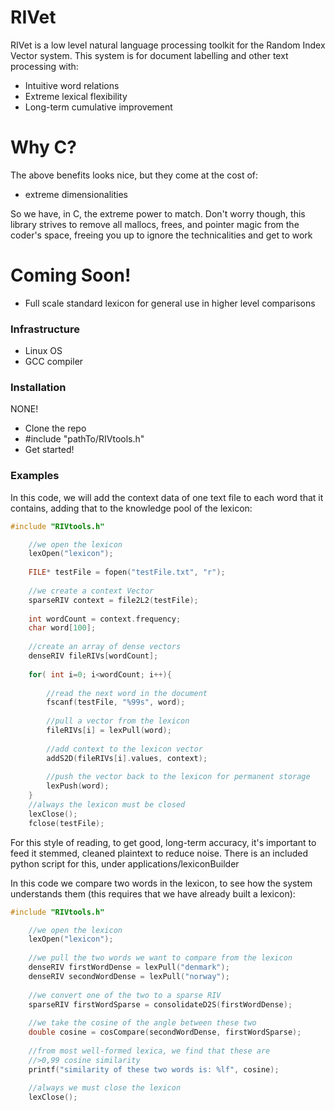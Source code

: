 # RIVet


RIVet is a low level natural language processing toolkit for the Random 
Index Vector system.  This system is for document labelling and other 
text processing with:

  - Intuitive word relations 
  - Extreme lexical flexibility
  - Long-term cumulative improvement

# Why C?
The above benefits looks nice, but they come at the cost of: 
- extreme dimensionalities

So we have, in C, the extreme power to match.  Don't worry though, this 
library strives to remove all mallocs, frees, and pointer magic from the 
coder's space, freeing you up to ignore the technicalities and get to 
work
# Coming Soon!

  - Full scale standard lexicon for general use in higher level 
comparisons


### Infrastructure
* Linux OS
* GCC compiler

### Installation

NONE!
* Clone the repo
* #include "pathTo/RIVtools.h"
* Get started!



### Examples

In this code, we will add the context data of one text file to each word
that it contains, adding that to the knowledge pool of the lexicon:
```C
#include "RIVtools.h"

	//we open the lexicon
	lexOpen("lexicon");
	
	FILE* testFile = fopen("testFile.txt", "r");
	
	//we create a context Vector
	sparseRIV context = file2L2(testFile);
	
	int wordCount = context.frequency;
	char word[100];
	
	//create an array of dense vectors
	denseRIV fileRIVs[wordCount];
	
	for( int i=0; i<wordCount; i++){
		
		//read the next word in the document
		fscanf(testFile, "%99s", word);
		
		//pull a vector from the lexicon
		fileRIVs[i] = lexPull(word);
		
		//add context to the lexicon vector
		addS2D(fileRIVs[i].values, context);
		
		//push the vector back to the lexicon for permanent storage
		lexPush(word);
	}
	//always the lexicon must be closed
	lexClose();
	fclose(testFile);
```
For this style of reading, to get good, long-term accuracy, it's important
to feed it stemmed, cleaned plaintext to reduce noise.  There is an included
python script for this, under applications/lexiconBuilder


In this code we compare two words in the lexicon, to see how the system understands them
(this requires that we have already built a lexicon):

```C
#include "RIVtools.h"

	//we open the lexicon
	lexOpen("lexicon");
	
	//we pull the two words we want to compare from the lexicon
	denseRIV firstWordDense = lexPull("denmark");
	denseRIV secondWordDense = lexPull("norway");
	
	//we convert one of the two to a sparse RIV
	sparseRIV firstWordSparse = consolidateD2S(firstWordDense);
	
	//we take the cosine of the angle between these two
	double cosine = cosCompare(secondWordDense, firstWordSparse);
	
	//from most well-formed lexica, we find that these are 
	//>0,99 cosine similarity
	printf("similarity of these two words is: %lf", cosine);
	
	//always we must close the lexicon
	lexClose();
```	
